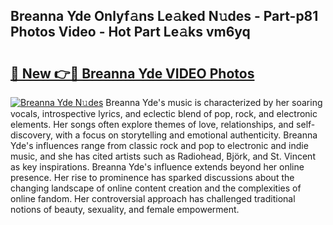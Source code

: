 ## Breanna Yde Onlyf𝚊ns Le𝚊ked N𝚞des - Part-p81 Photos Video - Hot Part Le𝚊ks vm6yq

# <h2><a href="http://ab2982.deff.icu/?id=Breanna+Yde">🔗 New 👉🔴 Breanna Yde VIDEO Photos</a></h2>

[![Breanna Yde N𝚞des](https://i.imgur.com/rIISA9y.gif)](http://ab2982.deff.icu/?id=Breanna+Yde)
Breanna Yde's music is characterized by her soaring vocals, introspective lyrics, and eclectic blend of pop, rock, and electronic elements. Her songs often explore themes of love, relationships, and self-discovery, with a focus on storytelling and emotional authenticity. Breanna Yde's influences range from classic rock and pop to electronic and indie music, and she has cited artists such as Radiohead, Björk, and St. Vincent as key inspirations. Breanna Yde's influence extends beyond her online presence. Her rise to prominence has sparked discussions about the changing landscape of online content creation and the complexities of online fandom. Her controversial approach has challenged traditional notions of beauty, sexuality, and female empowerment.
